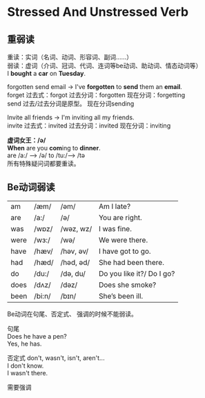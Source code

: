 # Stressed And Unstressed Verb

重弱读    
------------------
重读：实词（名词、动词、形容词、副词……）    
弱读：虚词（介词、冠词、代词、连词等be动词、助动词、情态动词等）    
 I **bought** a **car** on **Tuesday**.    
 
 forgotten send email -> I've **forgotten** to **send** them an **email**.    
 forget 过去式：forgot  过去分词：forgotten 现在分词：forgetting    
 send   过去/过去分词是原型。 现在分词sending    

 Invite all friends -> I'm inviting all my friends.    
 invite 过去式：invited 过去分词：invited 现在分词：inviting 

 **虚词女王：/ə/**    
  **When** are you **com**ing to **dinner**.     
  are /a:/ —> /ə/ to /tu:/—> /tə      
  所有特殊疑问词都要重读。    

Be动词弱读    
-------------------
|        |        |            |                             |
| ------ | ------ | ---------- | --------------------------- |    
| am     | /æm/   |  /əm/      |   Am I late?                |    
| are    | /a:/   |  /ə/       |   You are right.            |     
| was    | /wɒz/  |  /wəz, wz/ |   I was fine.               |   
| were   | /wɜ:/  |  /wə/      |   We were there.            |    
| have   | /hæv/  |  /həv, əv/ |   I have got to go.         |     
| had    | /hæd/  |  /həd, əd/ |   She had been there.       |     
| do     | /du:/  |  /də, du/  |   Do you like it?/ Do I go? |     
| does   | /dʌz/  |  /dəz/     |   Does she smoke?           |     
| been   | /bi:n/ |  /bɪn/     |   She’s been ill.           |
Be动词在句尾、否定式、 强调的时候不能弱读。    

句尾    
  Does he have a pen?    
  Yes, he has.   

否定式 don't, wasn't, isn't, aren't...    
  I don't know.    
  I wasn't there.    

需要强调    
